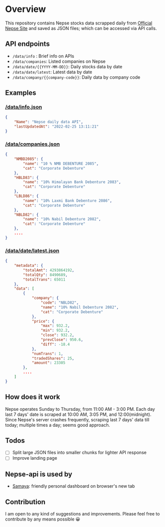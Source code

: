 # Overview

This repository contains Nepse stocks data scrapped daily from [Official Nepse Site](http://www.nepalstock.com/todaysprice) and saved as JSON files; which can be accessed via API calls.

## API endpoints

- `/data/info` : Brief info on APIs
- `/data/companies`: Listed companies on Nepse
- `/data/date/{{YYYY-MM-DD}}`: Daily stocks data by date
- `/data/date/latest`: Latest data by date
- `/data/company/{{company-code}}`: Daily data by company code

## Examples

### [/data/info.json](https://bibhuticoder.github.io/nepse-api/data/info.json)
```json
{
    "Name": "Nepse daily data API",
    "lastUpdatedAt": "2022-02-25 13:11:21"
}
```

### [/data/companies.json](https://bibhuticoder.github.io/nepse-api/data/companies.json)
```json
{
    "NMBD2085": {
        "name": "10 % NMB DEBENTURE 2085",
        "cat": "Corporate Debenture"
    },
    "HBLD83": {
        "name": "10% Himalayan Bank Debenture 2083",
        "cat": "Corporate Debenture"
    },
    "LBLD86": {
        "name": "10% Laxmi Bank Debenture 2086",
        "cat": "Corporate Debenture"
    },
    "NBLD82": {
        "name": "10% Nabil Debenture 2082",
        "cat": "Corporate Debenture"
    },
    ....
}
```
### [/data/date/latest.json](https://bibhuticoder.github.io/nepse-api/data/date/latest.json)
```json
{
    "metadata": {
        "totalAmt": 4293864192,
        "totalQty": 8490689,
        "totalTrans": 65011
    },
    "data": [
        {
            "company": {
                "code": "NBLD82",
                "name": "10% Nabil Debenture 2082",
                "cat": "Corporate Debenture"
            },
            "price": {
                "max": 932.2,
                "min": 932.2,
                "close": 932.2,
                "prevClose": 950.6,
                "diff": -18.4
            },
            "numTrans": 1,
            "tradedShares": 25,
            "amount": 23305
        },
        ....
    ]
}
```

## How does it work

Nepse operates Sunday to Thursday, from 11:00 AM - 3:00 PM. Each day last 7 days' date is scraped at 10:00 AM, 3:05 PM, and 12:00(midnight). Since Nepse's server crashes frequently, scraping last 7 days' data till today; multiple times a day; seems good approach.

## Todos
- [ ] Split large JSON files into smaller chunks for lighter API response
- [ ] Improve landing page

## Nepse-api is used by

- [Samaya](https://bibhuticoder.github.io/samaya/): friendly personal dashboard on browser's new tab

## Contribution
I am open to any kind of suggestions and improvements. Please feel free to contribute by any means possible 😀
